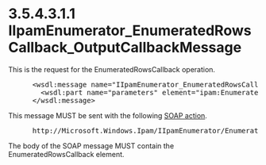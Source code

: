 <html dir="LTR" xmlns:mshelp="http://msdn.microsoft.com/mshelp" xmlns:ddue="http://ddue.schemas.microsoft.com/authoring/2003/5" xmlns:xlink="http://www.w3.org/1999/xlink" xmlns:tool="http://www.microsoft.com/tooltip">
 <body>
 <div id="header">
 <h1 class="heading">3.5.4.3.1.1 IIpamEnumerator_EnumeratedRowsCallback_OutputCallbackMessage</h1>
 </div>
 <div id="mainSection">
 <div id="mainBody">
 <div id="allHistory" class="saveHistory"></div>
 <div id="sectionSection0" class="section" name="collapseableSection">
 

<p>This is the request for the EnumeratedRowsCallback
operation.</p>

<dl>
<dd>
<div><pre> &lt;wsdl:message name=&quot;IIpamEnumerator_EnumeratedRowsCallback_OutputCallbackMessage&quot;&gt;
   &lt;wsdl:part name=&quot;parameters&quot; element=&quot;ipam:EnumeratedRowsCallback&quot; /&gt;
 &lt;/wsdl:message&gt;
</pre></div>
</dd></dl>

<p>This message MUST be sent with the following <a href="21b4a631-8f28-420f-822f-c5f879d5046e.md#gt_c1358651-96c1-4ce0-8e1f-b0b7a94145e3">SOAP action</a>.</p>

<dl>
<dd>
<div><pre> http://Microsoft.Windows.Ipam/IIpamEnumerator/EnumeratedRowsCallback
</pre></div>
</dd></dl>

<p>The body of the SOAP message MUST contain the
EnumeratedRowsCallback element.</p>


 </div>
 </div>
 </div>
 </body>
</html>
